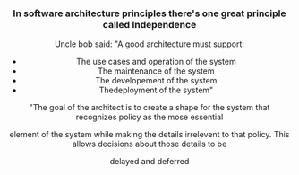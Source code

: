 <h3 align="center"> In software architecture principles there's one great principle called Independence </h3>

<p align="center">Uncle bob said: "A good architecture must support:</p>

<div align="center">
  <ul>
    <li>The use cases and operation of the system</li>
    <li>The maintenance of the system</li>
    <li>The developement of the system</li>
    <li>Thedeployment of the system"</li>
  </ul>
</div>

<p align="center">"The goal of the architect is to create a shape for the system that recognizes policy as the mose essential</p>
<p align="center">element of the system while making the details irrelevent to that policy. This allows decisions about those details to be</p>
<p align="center">delayed and deferred</p>
  
